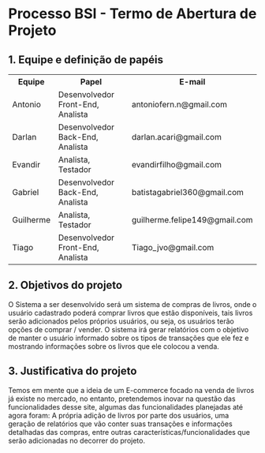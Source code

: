 <h1>Processo BSI - Termo de Abertura de Projeto</h1>

<h2>1.	Equipe e definição de papéis</h2>
<table>
  <tr>
    <th>Equipe</th>
    <th>Papel</th>
    <th>E-mail</th>
  </tr>
  <tr>
    <td>Antonio</td>
    <td>Desenvolvedor Front-End, Analista</td>
    <td>antoniofern.n@gmail.com</td>
  </tr>
  <tr>
    <td>Darlan</td>
    <td>Desenvolvedor Back-End, Analista</td>
    <td>darlan.acari@gmail.com</td>
  </tr>
  <tr>
    <td>Evandir</td>
    <td>Analista, Testador</td>
    <td>evandirfilho@gmail.com</td>
  </tr>
  <tr>
    <td>Gabriel</td>
    <td>Desenvolvedor Back-End, Analista</td>
    <td>batistagabriel360@gmail.com</td>
  </tr>
  <tr>
    <td>Guilherme</td>
    <td>Analista, Testador</td>
    <td>guilherme.felipe149@gmail.com</td>
  </tr>
  <tr>
    <td>Tiago</td>
    <td>Desenvolvedor Front-End, Analista</td>
    <td>Tiago_jvo@gmail.com</td>
  </tr>
</table>

<h2>2.	Objetivos do projeto</h2>
<p>O Sistema a ser desenvolvido será um sistema de compras de livros, onde o usuário cadastrado poderá comprar livros que estão disponíveis, tais livros serão adicionados pelos próprios usuários, ou seja, os usuários terão opções de comprar / vender.
O sistema irá gerar relatórios com o objetivo de manter o usuário informado sobre os tipos de transações que ele fez e mostrando informações sobre os livros que ele colocou a venda.</p>

<h2>3.	Justificativa do projeto</h2>
<p>Temos em mente que a ideia de um E-commerce focado na venda de livros já existe no mercado, no entanto, pretendemos inovar na questão das funcionalidades desse site, algumas das funcionalidades planejadas até agora foram: A própria adição de livros por parte dos usuários, uma geração de relatórios que vão conter suas transações e informações detalhadas das compras, entre outras características/funcionalidades que serão adicionadas no decorrer do projeto.</p>